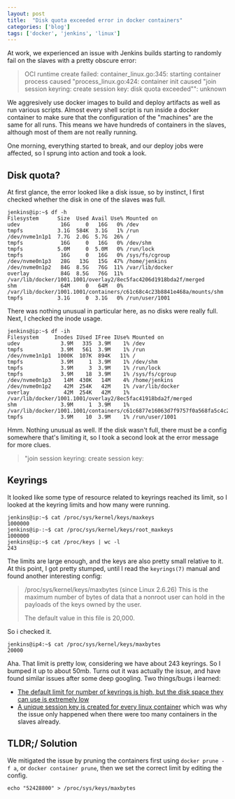 ```yaml
---
layout: post
title:  "Disk quota exceeded error in docker containers"
categories: ['blog']
tags: ['docker', 'jenkins', 'linux']
---
```


At work, we experienced an issue with Jenkins builds starting to randomly fail on the slaves
with a pretty obscure error:

> OCI runtime create failed: container_linux.go:345:
> starting container process caused "process_linux.go:424: container init caused \"join session keyring: create session
> key: disk quota exceeded\"": unknown

We aggresively use docker images to build and deploy artifacts as well as run various scripts. Almost every shell script is run inside a docker container to make sure that the configuration of the "machines" are the same for all runs. This means we have hundreds of containers in the slaves, although most of them are not really running.


One morning, everything started to break, and our deploy jobs were affected, so I sprung into action and took a look.

## Disk quota?

At first glance, the error looked like a disk issue, so by instinct, I first checked whether the disk in one of the slaves was full.

```
jenkins@ip:~$ df -h
Filesystem      Size  Used Avail Use% Mounted on
udev             16G     0   16G   0% /dev
tmpfs           3.1G  584K  3.1G   1% /run
/dev/nvme1n1p1  7.7G  2.0G  5.7G  26% /
tmpfs            16G     0   16G   0% /dev/shm
tmpfs           5.0M     0  5.0M   0% /run/lock
tmpfs            16G     0   16G   0% /sys/fs/cgroup
/dev/nvme0n1p3   28G   13G   15G  47% /home/jenkins
/dev/nvme0n1p2   84G  8.5G   76G  11% /var/lib/docker
overlay          84G  8.5G   76G  11% /var/lib/docker/1001.1001/overlay2/8ec5fac4206d1918bda2f/merged
shm              64M     0   64M   0% /var/lib/docker/1001.1001/containers/c61c68c4c23b8841e468a/mounts/shm
tmpfs           3.1G     0  3.1G   0% /run/user/1001
```

There was nothing unusual in particular here, as no disks were really full. Next, I checked the inode usage.

```
jenkins@ip:~$ df -ih
Filesystem     Inodes IUsed IFree IUse% Mounted on
udev             3.9M   335  3.9M    1% /dev
tmpfs            3.9M   561  3.9M    1% /run
/dev/nvme1n1p1  1000K  107K  894K   11% /
tmpfs            3.9M     1  3.9M    1% /dev/shm
tmpfs            3.9M     3  3.9M    1% /run/lock
tmpfs            3.9M    18  3.9M    1% /sys/fs/cgroup
/dev/nvme0n1p3    14M  430K   14M    4% /home/jenkins
/dev/nvme0n1p2    42M  254K   42M    1% /var/lib/docker
overlay           42M  254K   42M    1% /var/lib/docker/1001.1001/overlay2/8ec5fac41918bda2f/merged
shm              3.9M     1  3.9M    1% /var/lib/docker/1001.1001/containers/c61c6877e16063d7f9757f0a568fa5c4c23b8841e468a/mounts/shm
tmpfs            3.9M    10  3.9M    1% /run/user/1001
```

Hmm. Nothing unusual as well. If the disk wasn't full, there must be a config somewhere that's limiting it, so I took a second look at the error
message for more clues.


> "join session keyring: create session key:


## Keyrings

It looked like some type of resource related to keyrings reached its limit, so I looked at the keyring limits and how many were running.

```
jenkins@ip:~$ cat /proc/sys/kernel/keys/maxkeys
1000000
jenkins@ip-:~$ cat /proc/sys/kernel/keys/root_maxkeys 
1000000
jenkins@ip:~$ cat /proc/keys | wc -l
243
```

The limits are large enough, and the keys are also pretty small relative to it. At this point, I got pretty stumped, until I read the `keyrings(7)`
manual and found another interesting config:


> /proc/sys/kernel/keys/maxbytes (since Linux 2.6.26)
>    This is the maximum number of bytes of data that a nonroot
>    user can hold in the payloads of the keys owned by the user.
>
>    The default value in this file is 20,000.

So i checked it.
```
jenkins@ip4:~$ cat /proc/sys/kernel/keys/maxbytes
20000
```

Aha. That limit is pretty low, considering we have about 243 keyrings. So I bumped it up to about 50mb. Turns out it was actually the issue,
and have found similar issues after some deep googling. Two things/bugs i learned:


- [The default limit for number of keyrings is high, but the disk space they can use is extremely low](https://github.com/opencontainers/runc/pull/582)
- [A unique session key is created for every linux container](https://github.com/opencontainers/runc/issues/726) which was why the issue only happened when there were too many containers in the slaves already.

## TLDR;/ Solution

We mitigated the issue by pruning the containers first using `docker prune -f a`, or `docker container prune`, then we set the correct limit by editing the config.

```
echo "52428800" > /proc/sys/keys/maxbytes
```
